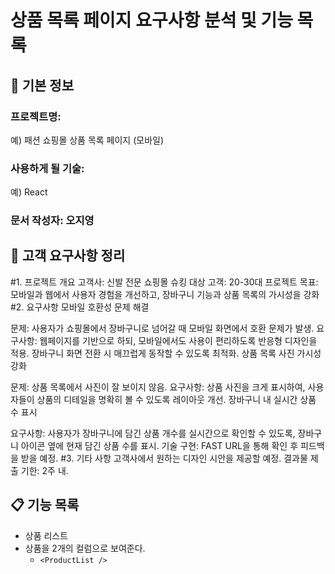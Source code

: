 # 상품 목록 페이지 요구사항 분석 및 기능 목록

## 📌 기본 정보
### 프로젝트명: 
예) 패션 쇼핑몰 상품 목록 페이지 (모바일)

### 사용하게 될 기술: 
예) React

### 문서 작성자: 오지영

## 📝 고객 요구사항 정리
#1. 프로젝트 개요
고객사: 신발 전문 쇼핑몰 슈킹
대상 고객: 20-30대
프로젝트 목표: 모바일과 웹에서 사용자 경험을 개선하고, 장바구니 기능과 상품 목록의 가시성을 강화
#2. 요구사항
모바일 호환성 문제 해결

문제: 사용자가 쇼핑몰에서 장바구니로 넘어갈 때 모바일 화면에서 호환 문제가 발생.
요구사항: 웹페이지를 기반으로 하되, 모바일에서도 사용이 편리하도록 반응형 디자인을 적용. 장바구니 화면 전환 시 매끄럽게 동작할 수 있도록 최적화.
상품 목록 사진 가시성 강화

문제: 상품 목록에서 사진이 잘 보이지 않음.
요구사항: 상품 사진을 크게 표시하여, 사용자들이 상품의 디테일을 명확히 볼 수 있도록 레이아웃 개선.
장바구니 내 실시간 상품 수 표시

요구사항: 사용자가 장바구니에 담긴 상품 개수를 실시간으로 확인할 수 있도록, 장바구니 아이콘 옆에 현재 담긴 상품 수를 표시.
기술 구현: FAST URL을 통해 확인 후 피드백을 받을 예정.
#3. 기타 사항
고객사에서 원하는 디자인 시안을 제공할 예정.
결과물 제출 기한: 2주 내.


## 📋 기능 목록
- 상품 리스트
- 상품을 2개의 컬럼으로 보여준다.
  - `<ProductList />`
 
 


